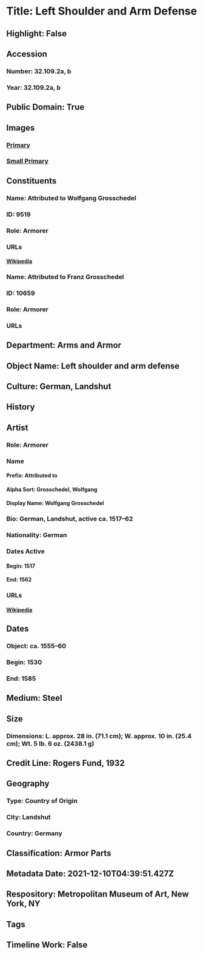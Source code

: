 # Title: Left Shoulder and Arm Defense
## Highlight: False
## Accession
### Number: 32.109.2a, b
### Year: 32.109.2a, b
## Public Domain: True
## Images
### [Primary](https://images.metmuseum.org/CRDImages/aa/original/32.109.2ab_89917_May2015.jpg)
### [Small Primary](https://images.metmuseum.org/CRDImages/aa/web-large/32.109.2ab_89917_May2015.jpg)
## Constituents
### Name: Attributed to Wolfgang Grosschedel
### ID: 9519
### Role: Armorer
### URLs
#### [Wikipedia](https://www.wikidata.org/wiki/Q65554952)
### Name: Attributed to Franz Grosschedel
### ID: 10659
### Role: Armorer
### URLs
## Department: Arms and Armor
## Object Name: Left shoulder and arm defense
## Culture: German, Landshut
## History
## Artist
### Role: Armorer
### Name
#### Prefix: Attributed to
#### Alpha Sort: Grosschedel, Wolfgang
#### Display Name: Wolfgang Grosschedel
### Bio: German, Landshut, active ca. 1517–62
### Nationality: German
### Dates Active
#### Begin: 1517
#### End: 1562
### URLs
#### [Wikipedia](https://www.wikidata.org/wiki/Q65554952)
## Dates
### Object: ca. 1555–60
### Begin: 1530
### End: 1585
## Medium: Steel
## Size
### Dimensions: L. approx. 28 in. (71.1 cm); W. approx. 10 in. (25.4 cm); Wt. 5 lb. 6 oz. (2438.1 g)
## Credit Line: Rogers Fund, 1932
## Geography
### Type: Country of Origin
### City: Landshut
### Country: Germany
## Classification: Armor Parts
## Metadata Date: 2021-12-10T04:39:51.427Z
## Respository: Metropolitan Museum of Art, New York, NY
## Tags
## Timeline Work: False
